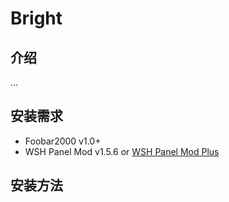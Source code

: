 # Bright


## 介绍

 ... 

## 安装需求

* Foobar2000 v1.0+
* WSH Panel Mod v1.5.6 or [WSH Panel Mod Plus](https://github.com/ttsping/foo_uie_wsh_panel_mod_plus)

## 安装方法

